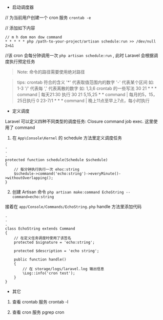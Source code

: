 * 启动调度器

// 为当前用户创建一个 cron 服务
`crontab -e` 

// 添加如下内容
```
// m h dom mon dow command
* * * * * php /path-to-your-project/artisan schedule:run >> /dev/null 2>&1
```
//该 cron 会每分钟调用一次 `php artisan schedule:run` , 此时 Laravel 会根据调度执行预定任务

> Note: 命令的路径需要使用绝对路径

> tips: 
crontab 符合的含义
'\*' 代表取值范围内的数字
'-' 代表某个区间 如: 1-3
'/' 代表每
',' 代表离散的数字 如: 1,3,6
crontab 的一些写法
30 21 * * * command    | 每天21:30 执行
30 21 5,15,25 * * command | 每月的5，15，25日执行
0 23-7/1 * * * command | 晚上11点至早上7点，每小时执行

* 定义调度

Laravel 可以定义四种不同类型的调度任务: Closure command job exec. 
这里使用了 command
1. 在 `App\Console\Kernel` 的 schedule 方法里定义调度任务

```
.
.
.
protected function schedule(Schedule $schedule)
{
	// 每分钟执行执行一次 ehoc:string
	$schedule->command('echo:string')->everyMinute()->withoutOverlapping();
}

```

2. 创建 Artisan 命令
` php artisan make:command EchoString --command=echo:string `

接着在 `app/Console/Commands/EchoString.php` handle 方法里添加代码
```
.
.
.
class EchoString extends Command
{
	// 在定义任务调度时使用了该签名
	protected $signature = 'echo:string';

	protected $description = 'echo string';

	public function handle()
	{
		// 在 storage/logs/laravel.log 输出信息
		\Log::info('cron test');
	}
}
```
* 其它

1.  查看 crontab 服务
crontab -l

2. 查看 cron 服务
pgrep cron